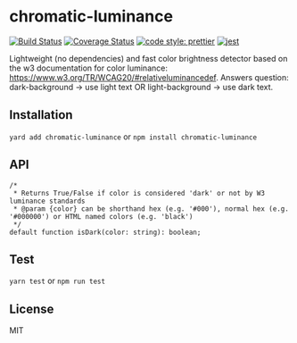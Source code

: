 # chromatic-luminance

[![Build Status](https://travis-ci.org/hansjhoffman/chromatic-luminance.svg?branch=master)](https://travis-ci.org/hansjhoffman/chromatic-luminance)
[![Coverage Status](https://coveralls.io/repos/github/hansjhoffman/chromatic-luminance/badge.svg?branch=master)](https://coveralls.io/github/hansjhoffman/chromatic-luminance?branch=master)
[![code style: prettier](https://img.shields.io/badge/code_style-prettier-ff69b4.svg?style=flat-square)](https://github.com/prettier/prettier)
[![jest](https://facebook.github.io/jest/img/jest-badge.svg)](https://github.com/facebook/jest)

Lightweight (no dependencies) and fast color brightness detector based on the w3 documentation for color luminance: https://www.w3.org/TR/WCAG20/#relativeluminancedef. Answers question: dark-background -> use light text OR light-background -> use dark text.

## Installation
`yard add chromatic-luminance` or `npm install chromatic-luminance`

## API
```
/*
 * Returns True/False if color is considered 'dark' or not by W3 luminance standards
 * @param {color} can be shorthand hex (e.g. '#000'), normal hex (e.g. '#000000') or HTML named colors (e.g. 'black')
 */
default function isDark(color: string): boolean;
```

## Test
`yarn test` or `npm run test`

## License
MIT
